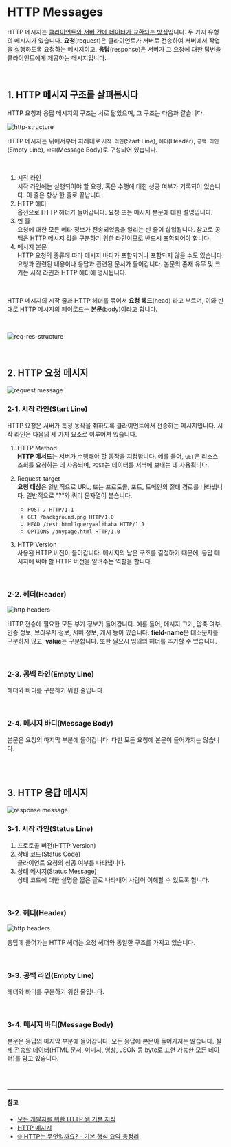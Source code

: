 # HTTP Messages

HTTP 메시지는 <u>클라이언트와 서버 간에 데이터가 교환되는 방식</u>입니다. 두 가지 유형의 메시지가 있습니다. **요청**(request)은 클라이언트가 서버로 전송하여 서버에서 작업을 실행하도록 요청하는 메시지이고, **응답**(response)은 서버가 그 요청에 대한 답변을 클라이언트에게 제공하는 메시지입니다.

<br/>

## 1. HTTP 메시지 구조를 살펴봅시다

HTTP 요청과 응답 메시지의 구조는 서로 닮았으며, 그 구조는 다음과 같습니다.

![http-structure](https://github.com/cona-tus/TIL/assets/90844424/547d912c-3630-4af1-a0d1-b835b5ce8188)

HTTP 메시지는 위에서부터 차례대로 `시작 라인`(Start Line), `헤더`(Header), `공백 라인`(Empty Line), `바디`(Message Body)로 구성되어 있습니다.

<br/>

1. 시작 라인  
   시작 라인에는 실행되어야 할 요청, 혹은 수행에 대한 성공 여부가 기록되어 있습니다. 이 줄은 항상 한 줄로 끝납니다.
2. HTTP 헤더  
   옵션으로 HTTP 헤더가 들어갑니다. 요청 또는 메시지 본문에 대한 설명입니다.
3. 빈 줄  
   요청에 대한 모든 메타 정보가 전송되었음을 알리는 빈 줄이 삽입됩니다. 참고로 공백은 HTTP 메시지 값을 구분하기 위한 라인이므로 반드시 포함되어야 합니다.
4. 메시지 본문  
   HTTP 요청의 종류에 따라 메시지 바디가 포함되거나 포함되지 않을 수도 있습니다. 요청과 관련된 내용이나 응답과 관련된 문서가 들어갑니다. 본문의 존재 유무 및 크기는 시작 라인과 HTTP 헤더에 명시됩니다.

<br/>

HTTP 메시지의 시작 줄과 HTTP 헤더를 묶어서 **요청 헤드**(head) 라고 부르며, 이와 반대로 HTTP 메시지의 페이로드는 **본문**(body)이라고 합니다.

<br/>

![req-res-structure](https://github.com/cona-tus/TIL/assets/90844424/e65c4361-59c7-4a97-a1fd-f635617b7b13)

<br/>

## 2. HTTP 요청 메시지

<img src="https://developer.mozilla.org/ko/docs/Web/HTTP/Overview/http_request.png" alt="request message" />

### 2-1. 시작 라인(Start Line)

HTTP 요청은 서버가 특정 동작을 취하도록 클라이언트에서 전송하는 메시지입니다. 시작 라인은 다음의 세 가지 요소로 이루어져 있습니다.

1. HTTP Method  
   **HTTP 메서드**는 서버가 수행해야 할 동작을 지정합니다. 예를 들어, `GET`은 리소스 조회를 요청하는 데 사용되며, `POST`는 데이터를 서버에 보내는 데 사용됩니다.
2. Request-target  
   **요청 대상**은 일반적으로 URL, 또는 프로토콜, 포트, 도메인의 절대 경로를 나타냅니다. 일반적으로 "?"와 쿼리 문자열이 붙습니다.

   - `POST / HTTP/1.1`
   - `GET /background.png HTTP/1.0`
   - `HEAD /test.html?query=alibaba HTTP/1.1`
   - `OPTIONS /anypage.html HTTP/1.0`

3. HTTP Version  
   사용된 HTTP 버전이 들어갑니다. 메시지의 남은 구조를 결정하기 때문에, 응답 메시지에 써야 할 HTTP 버전을 알려주는 역할을 합니다.

<br/>

### 2-2. 헤더(Header)

<img src="https://developer.mozilla.org/ko/docs/Web/HTTP/Messages/http_request_headers3.png" alt="http headers" />

HTTP 전송에 필요한 모든 부가 정보가 들어갑니다. 예를 들어, 메시지 크기, 압축 여부, 인증 정보, 브라우저 정보, 서버 정보, 캐시 등이 있습니다. **field-name**은 대소문자를 구분하지 않고, **value**는 구분합니다. 또한 필요시 임의의 헤더를 추가할 수 있습니다.

<br/>

### 2-3. 공백 라인(Empty Line)

헤더와 바디를 구분하기 위한 줄입니다.

<br/>

### 2-4. 메시지 바디(Message Body)

본문은 요청의 마지막 부분에 들어갑니다. 다만 모든 요청에 본문이 들어가지는 않습니다.

<br/>
<br/>

## 3. HTTP 응답 메시지

<img src="https://developer.mozilla.org/ko/docs/Web/HTTP/Overview/http_response.png" alt="response message" />

### 3-1. 시작 라인(Status Line)

1. 프로토콜 버전(HTTP Version)
2. 상태 코드(Status Code)  
   클라이언트 요청의 성공 여부를 나타냅니다.
3. 상태 메시지(Status Message)  
   상태 코드에 대한 설명을 짧은 글로 나타내어 사람이 이해할 수 있도록 합니다.

<br/>

### 3-2. 헤더(Header)

<img src="https://developer.mozilla.org/ko/docs/Web/HTTP/Messages/http_response_headers3.png" alt="http headers" />

응답에 들어가는 HTTP 헤더는 요청 헤더와 동일한 구조를 가지고 있습니다.

<br/>

### 3-3. 공백 라인(Empty Line)

헤더와 바디를 구분하기 위한 줄입니다.

<br/>

### 3-4. 메시지 바디(Message Body)

본문은 응답의 마지막 부분에 들어갑니다. 모든 응답에 본문이 들어가지는 않습니다. <u>실제 전송할 데이터</u>(HTML 문서, 이미지, 영상, JSON 등 byte로 표현 가능한 모든 데이터)를 담고 있습니다.

<br/>
<br/>

---

#### 참고

- [모든 개발자를 위한 HTTP 웹 기본 지식](https://inf.run/YWJd '김영한')
- [HTTP 메시지](https://developer.mozilla.org/ko/docs/Web/HTTP/Messages 'mdn')
- [🌐 HTTP는 무엇일까요? - 기본 핵심 요약 총정리](https://inpa.tistory.com/entry/HTTP-%F0%9F%8C%90-%EB%B0%B1%EC%97%94%EB%93%9C-%EB%A1%9C%EB%93%9C%EB%A7%B5-HTTP%EB%8A%94-%EB%AC%B4%EC%97%87%EC%9D%BC%EA%B9%8C%EC%9A%94 '인파')
